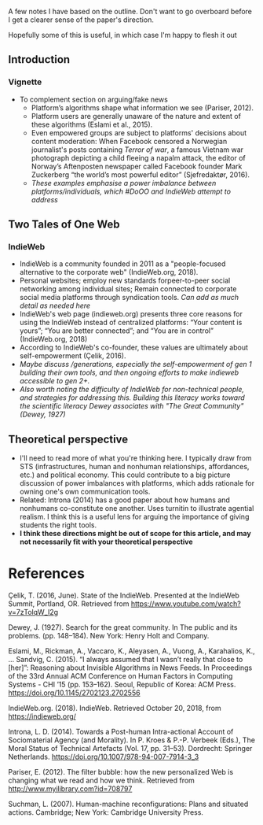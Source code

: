 A few notes I have based on the outline.  Don't want to go overboard before I get a clearer sense of the paper's direction.

Hopefully some of this is useful, in which case I'm happy to flesh it out



## Introduction
### Vignette
* To complement section on arguing/fake news
  * Platform’s algorithms shape what information we see (Pariser, 2012).
  * Platform users are generally unaware of the nature and extent of these algorithms (Eslami et al., 2015).
  * Even empowered groups are subject to platforms' decisions about content moderation: When Facebook censored a Norwegian journalist's posts containing *Terror of war*, a famous Vietnam war photograph depicting a child fleeing a napalm attack, the editor of Norway’s Aftenposten newspaper called Facebook founder Mark Zuckerberg “the world’s most powerful editor” (Sjefredaktør, 2016).
  * *These examples emphasise a power imbalance between platforms/individuals, which #DoOO and IndieWeb attempt to address*



## Two Tales of One Web
###  IndieWeb
* IndieWeb is a community founded in 2011 as a "people-focused alternative to the corporate web" (IndieWeb.org, 2018).
* Personal websites; employ new standards forpeer-to-peer social networking among individual sites; Remain connected to corporate social media platforms through syndication tools. *Can add as much detail as needed here*
* IndieWeb's web page (indieweb.org) presents three core reasons for  using the IndieWeb instead of centralized platforms: “Your content is yours”; “You are better connected”; and “You are in control” (IndieWeb.org, 2018)
* According to IndieWeb's co-founder, these values are ultimately about self-empowerment (Çelik, 2016).
* *Maybe discuss /generations, especially the self-empowerment of gen 1 building their own tools, and then ongoing efforts to make indieweb accessible to gen 2+.*
* *Also worth noting the difficulty of IndieWeb for non-technical people, and strategies for addressing this.  Building this literacy works toward the scientific literacy Dewey associates with "The Great Community" (Dewey, 1927)*

## Theoretical perspective
* I'll need to read more of what you're thinking here. I typically draw from STS (infrastructures, human and nonhuman relationships, affordances, etc.) and political economy.  This could contribute to a big picture discussion of power imbalances with platforms, which adds rationale for owning one's own communication tools.
* Related: Introna (2014) has a good paper about how humans and nonhumans co-constitute one another. Uses turnitin to illustrate agential realism.  I think this is a useful lens for arguing the importance of giving students the right tools.
* **I think these directions might be out of scope for this article, and may not necessarily fit with your theoretical perspective**


# References
Çelik, T. (2016, June). State of the IndieWeb. Presented at the IndieWeb Summit, Portland, OR. Retrieved from https://www.youtube.com/watch?v=7zTolqW_I2g

Dewey, J. (1927). Search for the great community. In The public and its problems. (pp. 148–184). New York: Henry Holt and Company.

Eslami, M., Rickman, A., Vaccaro, K., Aleyasen, A., Vuong, A., Karahalios, K., … Sandvig, C. (2015). “I always assumed that I wasn’t really that close to [her]”: Reasoning about Invisible Algorithms in News Feeds. In Proceedings of the 33rd Annual ACM Conference on Human Factors in Computing Systems - CHI ’15 (pp. 153–162). Seoul, Republic of Korea: ACM Press. https://doi.org/10.1145/2702123.2702556

IndieWeb.org. (2018). IndieWeb. Retrieved October 20, 2018, from https://indieweb.org/

Introna, L. D. (2014). Towards a Post-human Intra-actional Account of Sociomaterial Agency (and Morality). In P. Kroes & P.-P. Verbeek (Eds.), The Moral Status of Technical Artefacts (Vol. 17, pp. 31–53). Dordrecht: Springer Netherlands. https://doi.org/10.1007/978-94-007-7914-3_3

Pariser, E. (2012). The filter bubble: how the new personalized Web is changing what we read and how we think. Retrieved from http://www.myilibrary.com?id=708797

Suchman, L. (2007). Human-machine reconfigurations: Plans and situated actions. Cambridge; New York: Cambridge University Press.

